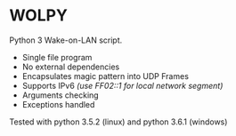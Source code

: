 # WOLPY
Python 3 Wake-on-LAN script.

  * Single file program
  * No external dependencies
  * Encapsulates magic pattern into UDP Frames
  * Supports IPv6 *(use FF02::1 for local network segment)*
  * Arguments checking
  * Exceptions handled
  
Tested with python 3.5.2 (linux) and python 3.6.1 (windows)
  
